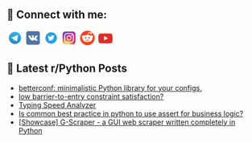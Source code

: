 ## 🔎 Connect with me:
[<img src="https://github.com/bullbesh/bullbesh/blob/main/images/Telegram.png" width="32" height="32" />](https://t.me/bullbesh)
[<img src="https://github.com/bullbesh/bullbesh/blob/main/images/VK.png" width="32" height="32" />](https://vk.com/bullbesh)
[<img src="https://github.com/bullbesh/bullbesh/blob/main/images/Twitter.png" width="32" height="32" />](https://twitter.com/bullbesh1)
[<img src="https://github.com/bullbesh/bullbesh/blob/main/images/Instagram.png" width="32" height="32" />](https://www.instagram.com/bullbesh)
[<img src="https://github.com/bullbesh/bullbesh/blob/main/images/Reddit.png" width="32" height="32" />](https://www.reddit.com/user/bullbesh)
[<img src="https://github.com/bullbesh/bullbesh/blob/main/images/YouTube.png" width="32" height="32" />](https://www.youtube.com/channel/UCtfjRs6uzgq5mfm8S06WTcg)

## 📕 Latest r/Python Posts
<!-- BLOG-POST-LIST:START -->
- [betterconf: minimalistic Python library for your configs.](https://www.reddit.com/r/Python/comments/1e3fojy/betterconf_minimalistic_python_library_for_your/)
- [low barrier-to-entry constraint satisfaction?](https://www.reddit.com/r/Python/comments/1e3d69u/low_barriertoentry_constraint_satisfaction/)
- [Typing Speed Analyzer](https://www.reddit.com/r/Python/comments/1e35h3u/typing_speed_analyzer/)
- [Is common best practice in python to use assert for business logic?](https://www.reddit.com/r/Python/comments/1e33nuh/is_common_best_practice_in_python_to_use_assert/)
- [[Showcase] G-Scraper - a GUI web scraper written completely in Python](https://www.reddit.com/r/Python/comments/1e2z7n7/showcase_gscraper_a_gui_web_scraper_written/)
<!-- BLOG-POST-LIST:END -->
